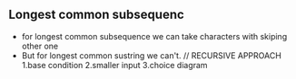 ## Longest common subsequenc
* for longest common subsequence we can take characters with skiping other one
* But for longest common sustring we can't.
// RECURSIVE APPROACH
1.base condition
2.smaller input
3.choice diagram


